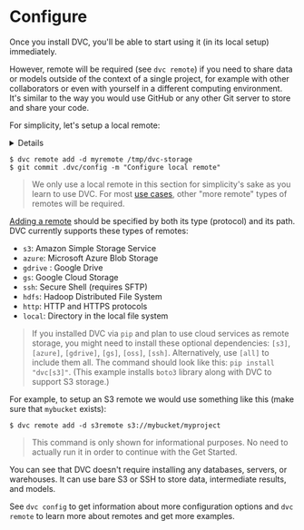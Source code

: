 # Configure

Once you install DVC, you'll be able to start using it (in its local setup)
immediately.

However, remote will be required (see `dvc remote`) if you need to share data or
models outside of the context of a single project, for example with other
collaborators or even with yourself in a different computing environment. It's
similar to the way you would use GitHub or any other Git server to store and
share your code.

For simplicity, let's setup a local remote:

<details>

### What is a "local remote" ?

While the term may seem contradictory, it doesn't have to be. The "local" part
refers to the machine where the project is stored, so it can be any directory
accessible to the same system. The "remote" part refers specifically to the
project/repository itself. Read "local, but external" storage.

</details>

```dvc
$ dvc remote add -d myremote /tmp/dvc-storage
$ git commit .dvc/config -m "Configure local remote"
```

> We only use a local remote in this section for simplicity's sake as you learn
> to use DVC. For most [use cases](/doc/use-cases), other "more remote" types of
> remotes will be required.

[Adding a remote](/doc/command-reference/remote/add) should be specified by both
its type (protocol) and its path. DVC currently supports these types of remotes:

- `s3`: Amazon Simple Storage Service
- `azure`: Microsoft Azure Blob Storage
- `gdrive` : Google Drive
- `gs`: Google Cloud Storage
- `ssh`: Secure Shell (requires SFTP)
- `hdfs`: Hadoop Distributed File System
- `http`: HTTP and HTTPS protocols
- `local`: Directory in the local file system

> If you installed DVC via `pip` and plan to use cloud services as remote
> storage, you might need to install these optional dependencies: `[s3]`,
> `[azure]`, `[gdrive]`, `[gs]`, `[oss]`, `[ssh]`. Alternatively, use `[all]` to
> include them all. The command should look like this: `pip install "dvc[s3]"`.
> (This example installs `boto3` library along with DVC to support S3 storage.)

For example, to setup an S3 remote we would use something like this (make sure
that `mybucket` exists):

```dvc
$ dvc remote add -d s3remote s3://mybucket/myproject
```

> This command is only shown for informational purposes. No need to actually run
> it in order to continue with the Get Started.

You can see that DVC doesn't require installing any databases, servers, or
warehouses. It can use bare S3 or SSH to store data, intermediate results, and
models.

See `dvc config` to get information about more configuration options and
`dvc remote` to learn more about remotes and get more examples.

